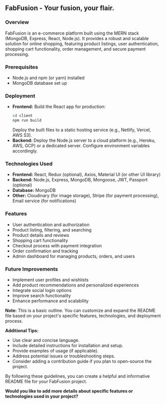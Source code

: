 ## FabFusion - Your fusion, your flair.

### Overview
FabFusion is an e-commerce platform built using the MERN stack (MongoDB, Express, React, Node.js). It provides a robust and scalable solution for online shopping, featuring product listings, user authentication, shopping cart functionality, order management, and secure payment processing.

### Prerequisites
* Node.js and npm (or yarn) installed
* MongoDB database set up

### Deployment
* **Frontend:** Build the React app for production:
   ```bash
   cd client
   npm run build
   ```
   Deploy the built files to a static hosting service (e.g., Netlify, Vercel, AWS S3).
* **Backend:** Deploy the Node.js server to a cloud platform (e.g., Heroku, AWS, GCP) or a dedicated server. Configure environment variables accordingly.

### Technologies Used
* **Frontend:** React, Redux (optional), Axios, Material UI (or other UI library)
* **Backend:** Node.js, Express, MongoDB, Mongoose, JWT, Passport (optional)
* **Database:** MongoDB
* **Other:** Cloudinary (for image storage), Stripe (for payment processing), Email service (for notifications)

### Features
* User authentication and authorization
* Product listing, filtering, and searching
* Product details and reviews
* Shopping cart functionality
* Checkout process with payment integration
* Order confirmation and tracking
* Admin dashboard for managing products, orders, and users

### Future Improvements
* Implement user profiles and wishlists
* Add product recommendations and personalized experiences
* Integrate social login options
* Improve search functionality
* Enhance performance and scalability

**Note:** This is a basic outline. You can customize and expand the README file based on your project's specific features, technologies, and deployment process.
 
**Additional Tips:**
* Use clear and concise language.
* Include detailed instructions for installation and setup.
* Provide examples of usage (if applicable).
* Address potential issues or troubleshooting steps.
* Consider adding a contribution guide if you plan to open-source the project.

By following these guidelines, you can create a helpful and informative README file for your FabFusion project.
 
**Would you like to add more details about specific features or technologies used in your project?**
